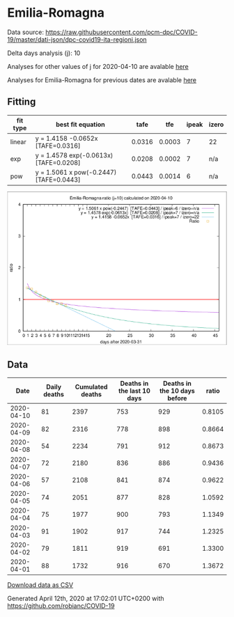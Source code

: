 # Emilia-Romagna

Data source: https://raw.githubusercontent.com/pcm-dpc/COVID-19/master/dati-json/dpc-covid19-ita-regioni.json

Delta days analysis (j): 10

Analyses for other values of j for 2020-04-10 are avalable [here](../2020-04-10/README.md)

Analyses for Emilia-Romagna for previous dates are avalable [here](../README.md)

## Fitting 
|fit type|best fit equation|tafe|tfe|ipeak|izero|
|-------|-----|--------|------|---|---|
|linear|y = 1.4158 -0.0652x  [TAFE=0.0316]|0.0316|0.0003|7|22|
|exp|y = 1.4578 exp(-0.0613x)  [TAFE=0.0208]|0.0208|0.0002|7|n/a|
|pow|y = 1.5061 x pow(-0.2447)  [TAFE=0.0443]|0.0443|0.0014|6|n/a|

![Plot](COVID-19_emilia-romagna_j10_2020-04-10.png)

## Data
|Date|Daily deaths|Cumulated deaths|Deaths in the last 10 days|Deaths in the 10 days before|ratio|
|----|----------|-----------|-------|--------------------|-----|
|2020-04-10|81|2397|753|929|0.8105|
|2020-04-09|82|2316|778|898|0.8664|
|2020-04-08|54|2234|791|912|0.8673|
|2020-04-07|72|2180|836|886|0.9436|
|2020-04-06|57|2108|841|874|0.9622|
|2020-04-05|74|2051|877|828|1.0592|
|2020-04-04|75|1977|900|793|1.1349|
|2020-04-03|91|1902|917|744|1.2325|
|2020-04-02|79|1811|919|691|1.3300|
|2020-04-01|88|1732|916|670|1.3672|

[Download data as CSV](COVID-19_emilia-romagna_j10_2020-04-10.csv)

Generated April 12th, 2020 at 17:02:01 UTC+0200 with https://github.com/robianc/COVID-19
